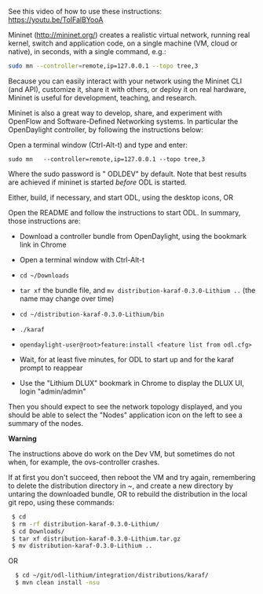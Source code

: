See this video of how to use these instructions: https://youtu.be/ToIFalBYooA

Mininet (http://mininet.org/) creates a realistic virtual network, running real kernel, switch and application code, on a single machine (VM, cloud or native), in seconds, with a single command, e.g.:

```bash
sudo mn --controller=remote,ip=127.0.0.1 --topo tree,3
```

Because you can easily interact with your network using the Mininet CLI (and API), customize it, share it with others, or deploy it on real hardware, Mininet is useful for development, teaching, and research.

Mininet is also a great way to develop, share, and experiment with OpenFlow and Software-Defined Networking systems. In particular the OpenDaylight controller, by following the instructions below:

Open a terminal window (Ctrl-Alt-t) and type and enter:

`sudo mn   --controller=remote,ip=127.0.0.1 --topo tree,3`

Where the sudo password is " ODLDEV" by default. Note that best results are achieved if mininet is started *before* ODL is started.

Either, build, if necessary, and start ODL, using the desktop icons, OR

Open the README and follow the instructions to start ODL. In summary, those instructions are:

 - Download a controller bundle from OpenDaylight, using the bookmark link in Chrome
 - Open a terminal window with Ctrl-Alt-t
 - `cd ~/Downloads`
 - `tar xf` the bundle file, and `mv distribution-karaf-0.3.0-Lithium ..` (the name may change over time)
 - `cd ~/distribution-karaf-0.3.0-Lithium/bin`
 - `./karaf`
 - `opendaylight-user@root>feature:install <feature list from odl.cfg>`
 - Wait, for at least five minutes, for ODL to start up and for the karaf prompt to reappear

- Use the "Lithium DLUX" bookmark in Chrome to display the DLUX UI, login "admin/admin"

Then you should expect to see the network topology displayed, and you should be able to select the "Nodes" application icon on the left to see a summary of the nodes.

**Warning**

The instructions above do work on the Dev VM, but sometimes do not when, for example, the ovs-controller crashes.

If at first you don't succeed, then reboot the VM and try again, remembering to delete the distribution directory in ~, and create a new directory by untaring the downloaded bundle, OR to rebuild the distribution in the local git repo, using these commands:

```bash
 $ cd
 $ rm -rf distribution-karaf-0.3.0-Lithium/
 $ cd Downloads/
 $ tar xf distribution-karaf-0.3.0-Lithium.tar.gz 
 $ mv distribution-karaf-0.3.0-Lithium ..
```

OR

```bash
  $ cd ~/git/odl-lithium/integration/distributions/karaf/
  $ mvn clean install -nsu
```


